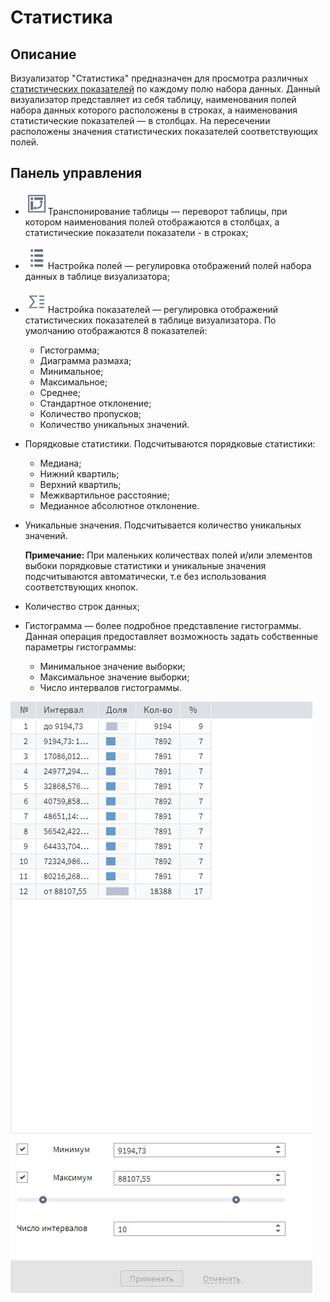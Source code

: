 # Статистика

## Описание

Визуализатор "Статистика" предназначен для просмотра различных [статистических показателей](./statistics-description.md) по каждому полю набора данных. Данный визуализатор представляет из себя таблицу, наименования полей набора данных которого расположены в строках, а наименования статистические показателей — в столбцах. На пересечении расположены значения статистических показателей соответствующих полей.


## Панель управления

* ![](./toolbar-18-68.svg)Транспонирование таблицы — переворот таблицы, при котором наименования полей отображаются в столбцах, а статистические показатели показатели - в строках;
* ![](./toolbar-18-148.svg)Настройка полей — регулировка отображений полей набора данных в таблице визуализатора;
* ![](./toolbar-18-80.svg)Настройка показателей — регулировка отображений статистических показателей в таблице визуализатора. По умолчанию отображаются 8 показателей:
  * Гистограмма;
  * Диаграмма размаха;
  * Минимальное;
  * Максимальное;
  * Среднее;
  * Стандартное отклонение;
  * Количество пропусков;
  * Количество уникальных значений.
* Порядковые статистики. Подсчитываются порядковые статистики:
  * Медиана;
  * Нижний квартиль;
  * Верхний квартиль;
  * Межквартильное расстояние;
  * Медианное абсолютное отклонение.
* Уникальные значения. Подсчитывается количество уникальных значений.

   **Примечание:** При маленьких количествах полей и/или элементов выбоки порядковые статистики и уникальные значения подсчитываются автоматически, т.е без использования соответствующих кнопок.
* Количество строк данных;
* Гистограмма — более подробное представление гистограммы. Данная операция предоставляет возможность задать собственные параметры гистограммы:
  * Минимальное значение выборки;
  * Максимальное значение выборки;
  * Число интервалов гистограммы.

![Настройки гистограммы](./histogram.png)